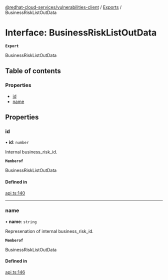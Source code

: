 [@redhat-cloud-services/vulnerabilities-client](../README.md) / [Exports](../modules.md) / BusinessRiskListOutData

# Interface: BusinessRiskListOutData

**`Export`**

BusinessRiskListOutData

## Table of contents

### Properties

- [id](BusinessRiskListOutData.md#id)
- [name](BusinessRiskListOutData.md#name)

## Properties

### id

• **id**: `number`

Internal business_risk_id.

**`Memberof`**

BusinessRiskListOutData

#### Defined in

[api.ts:140](https://github.com/RedHatInsights/javascript-clients/blob/main/packages/vulnerabilities/api.ts#L140)

___

### name

• **name**: `string`

Represenation of internal business_risk_id.

**`Memberof`**

BusinessRiskListOutData

#### Defined in

[api.ts:146](https://github.com/RedHatInsights/javascript-clients/blob/main/packages/vulnerabilities/api.ts#L146)
